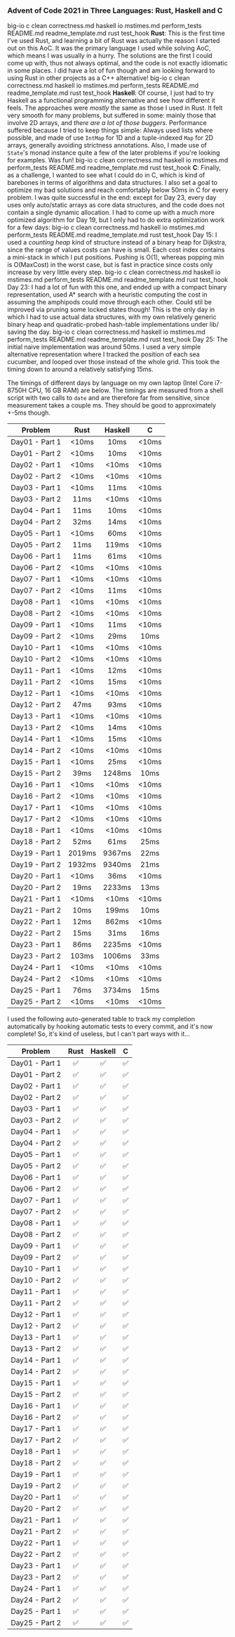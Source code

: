 ### Advent of Code 2021 in Three Languages: Rust, Haskell and C

big-io c clean correctness.md haskell io mstimes.md perform_tests README.md readme_template.md rust test_hook **Rust**: This is the first time I've used Rust, and learning a bit of Rust
was actually the reason I started out on this AoC. It was the primary
language I used while solving AoC, which means I was usually in a hurry. The
solutions are the first I could come up with, thus not always optimal, and the
code is not exactly idiomatic in some places. I did have a lot of fun though and
am looking forward to using Rust in other projects as a C++ alternative!
big-io c clean correctness.md haskell io mstimes.md perform_tests README.md readme_template.md rust test_hook **Haskell**: Of course, I just had to try Haskell as a functional programming
alternative and see how different it feels. The approaches were _mostly_ the
same as those I used in Rust. It felt very smooth for many
problems, but suffered in some: mainly those that involve 2D arrays, and _there
are a lot of those buggers_. Performance suffered because I tried to keep things simple:
Always used lists where possible, and made of use `IntMap` for 1D and a
tuple-indexed `Map` for 2D arrays, generally avoiding strictness annotations.
Also, I made use of `State`'s monad instance quite a few of the later
problems if you're looking for examples. Was fun!
big-io c clean correctness.md haskell io mstimes.md perform_tests README.md readme_template.md rust test_hook **C**: Finally, as a challenge, I wanted to see what I could do in C, which is
kind of barebones in terms of algorithms and data structures.
I also set a goal to optimize my bad solutions and reach
comfortably below 50ms in C for every problem. I was quite successful in the end:
except for Day 23, every day uses only auto/static arrays as core data structures,
and the code does not contain a single dynamic allocation. I had to come up with a much
more optimized algorithm for Day 19, but I only had to do
extra optimization work for a few days:
big-io c clean correctness.md haskell io mstimes.md perform_tests README.md readme_template.md rust test_hook Day 15: I used a _counting heap_ kind of structure instead of a binary
heap for Dijkstra, since the range of values costs can have is small.
Each cost index contains a mini-stack in which I put positions. Pushing
is O(1), whereas popping min is O(MaxCost) in the worst case, but is fast
in practice since costs only increase by very little every step.
big-io c clean correctness.md haskell io mstimes.md perform_tests README.md readme_template.md rust test_hook Day 23: I had a lot of fun with this one, and ended up with a compact
binary representation, used A* search with a heuristic computing the cost
in assuming the amphipods could move through each other. Could stil be
improved via pruning some locked states though! This is the only day in which I had to
use actual data structures, with my own relatively generic binary heap
and quadratic-probed hash-table implementations under lib/ saving the day.
big-io c clean correctness.md haskell io mstimes.md perform_tests README.md readme_template.md rust test_hook Day 25: The initial naive implementation was around 50ms. I used a very
simple alternative representation where I tracked the position of each
sea cucumber, and looped over those instead of the whole grid. This
took the timing down to around a relatively satisfying 15ms.

The timings of different days by language on my own laptop
(Intel Core i7-8750H CPU, 16 GB RAM) are below. The timings are measured from
a shell script with two calls to `date` and are therefore far from sensitive,
since measurement takes a couple ms. They should be good to approximately +-5ms
though.

| Problem| Rust| Haskell| C|
| :---: | :---: | :---: | :---: |
| Day01 - Part 1 | <10ms | 10ms | <10ms |
| Day01 - Part 2 | <10ms | 10ms | <10ms |
| Day02 - Part 1 | <10ms | <10ms | <10ms |
| Day02 - Part 2 | <10ms | <10ms | <10ms |
| Day03 - Part 1 | <10ms | 11ms | <10ms |
| Day03 - Part 2 | 11ms | <10ms | <10ms |
| Day04 - Part 1 | 11ms | 10ms | <10ms |
| Day04 - Part 2 | 32ms | 14ms | <10ms |
| Day05 - Part 1 | <10ms | 60ms | <10ms |
| Day05 - Part 2 | 11ms | 119ms | <10ms |
| Day06 - Part 1 | 11ms | 61ms | <10ms |
| Day06 - Part 2 | <10ms | <10ms | <10ms |
| Day07 - Part 1 | <10ms | <10ms | <10ms |
| Day07 - Part 2 | <10ms | 11ms | <10ms |
| Day08 - Part 1 | <10ms | <10ms | <10ms |
| Day08 - Part 2 | <10ms | <10ms | <10ms |
| Day09 - Part 1 | <10ms | 11ms | <10ms |
| Day09 - Part 2 | <10ms | 29ms | 10ms |
| Day10 - Part 1 | <10ms | <10ms | <10ms |
| Day10 - Part 2 | <10ms | <10ms | <10ms |
| Day11 - Part 1 | <10ms | 12ms | <10ms |
| Day11 - Part 2 | <10ms | 15ms | <10ms |
| Day12 - Part 1 | <10ms | <10ms | <10ms |
| Day12 - Part 2 | 47ms | 93ms | <10ms |
| Day13 - Part 1 | <10ms | <10ms | <10ms |
| Day13 - Part 2 | <10ms | 14ms | <10ms |
| Day14 - Part 1 | <10ms | 15ms | <10ms |
| Day14 - Part 2 | <10ms | <10ms | <10ms |
| Day15 - Part 1 | <10ms | 25ms | <10ms |
| Day15 - Part 2 | 39ms | 1248ms | 10ms |
| Day16 - Part 1 | <10ms | <10ms | <10ms |
| Day16 - Part 2 | <10ms | <10ms | <10ms |
| Day17 - Part 1 | <10ms | <10ms | <10ms |
| Day17 - Part 2 | <10ms | <10ms | <10ms |
| Day18 - Part 1 | <10ms | <10ms | <10ms |
| Day18 - Part 2 | 52ms | 61ms | 25ms |
| Day19 - Part 1 | 2019ms | 9367ms | 22ms |
| Day19 - Part 2 | 1932ms | 9340ms | 21ms |
| Day20 - Part 1 | <10ms | 36ms | <10ms |
| Day20 - Part 2 | 19ms | 2233ms | 13ms |
| Day21 - Part 1 | <10ms | <10ms | <10ms |
| Day21 - Part 2 | 10ms | 199ms | 10ms |
| Day22 - Part 1 | 12ms | 862ms | <10ms |
| Day22 - Part 2 | 15ms | 31ms | 16ms |
| Day23 - Part 1 | 86ms | 2235ms | <10ms |
| Day23 - Part 2 | 103ms | 1006ms | 33ms |
| Day24 - Part 1 | <10ms | <10ms | <10ms |
| Day24 - Part 2 | <10ms | <10ms | <10ms |
| Day25 - Part 1 | 76ms | 3734ms | 15ms |
| Day25 - Part 2 | <10ms | <10ms | <10ms |

I used the following auto-generated table to track my completion automatically
by hooking automatic tests to every commit, and it's now complete! So, it's kind of useless,
but I can't part ways with it...

| Problem| Rust| Haskell| C|
| :---: | :---: | :---: | :---: |
| Day01 - Part 1 | ✅ | ✅ | ✅ |
| Day01 - Part 2 | ✅ | ✅ | ✅ |
| Day02 - Part 1 | ✅ | ✅ | ✅ |
| Day02 - Part 2 | ✅ | ✅ | ✅ |
| Day03 - Part 1 | ✅ | ✅ | ✅ |
| Day03 - Part 2 | ✅ | ✅ | ✅ |
| Day04 - Part 1 | ✅ | ✅ | ✅ |
| Day04 - Part 2 | ✅ | ✅ | ✅ |
| Day05 - Part 1 | ✅ | ✅ | ✅ |
| Day05 - Part 2 | ✅ | ✅ | ✅ |
| Day06 - Part 1 | ✅ | ✅ | ✅ |
| Day06 - Part 2 | ✅ | ✅ | ✅ |
| Day07 - Part 1 | ✅ | ✅ | ✅ |
| Day07 - Part 2 | ✅ | ✅ | ✅ |
| Day08 - Part 1 | ✅ | ✅ | ✅ |
| Day08 - Part 2 | ✅ | ✅ | ✅ |
| Day09 - Part 1 | ✅ | ✅ | ✅ |
| Day09 - Part 2 | ✅ | ✅ | ✅ |
| Day10 - Part 1 | ✅ | ✅ | ✅ |
| Day10 - Part 2 | ✅ | ✅ | ✅ |
| Day11 - Part 1 | ✅ | ✅ | ✅ |
| Day11 - Part 2 | ✅ | ✅ | ✅ |
| Day12 - Part 1 | ✅ | ✅ | ✅ |
| Day12 - Part 2 | ✅ | ✅ | ✅ |
| Day13 - Part 1 | ✅ | ✅ | ✅ |
| Day13 - Part 2 | ✅ | ✅ | ✅ |
| Day14 - Part 1 | ✅ | ✅ | ✅ |
| Day14 - Part 2 | ✅ | ✅ | ✅ |
| Day15 - Part 1 | ✅ | ✅ | ✅ |
| Day15 - Part 2 | ✅ | ✅ | ✅ |
| Day16 - Part 1 | ✅ | ✅ | ✅ |
| Day16 - Part 2 | ✅ | ✅ | ✅ |
| Day17 - Part 1 | ✅ | ✅ | ✅ |
| Day17 - Part 2 | ✅ | ✅ | ✅ |
| Day18 - Part 1 | ✅ | ✅ | ✅ |
| Day18 - Part 2 | ✅ | ✅ | ✅ |
| Day19 - Part 1 | ✅ | ✅ | ✅ |
| Day19 - Part 2 | ✅ | ✅ | ✅ |
| Day20 - Part 1 | ✅ | ✅ | ✅ |
| Day20 - Part 2 | ✅ | ✅ | ✅ |
| Day21 - Part 1 | ✅ | ✅ | ✅ |
| Day21 - Part 2 | ✅ | ✅ | ✅ |
| Day22 - Part 1 | ✅ | ✅ | ✅ |
| Day22 - Part 2 | ✅ | ✅ | ✅ |
| Day23 - Part 1 | ✅ | ✅ | ✅ |
| Day23 - Part 2 | ✅ | ✅ | ✅ |
| Day24 - Part 1 | ✅ | ✅ | ✅ |
| Day24 - Part 2 | ✅ | ✅ | ✅ |
| Day25 - Part 1 | ✅ | ✅ | ✅ |
| Day25 - Part 2 | ✅ | ✅ | ✅ |
